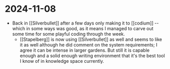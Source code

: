 # 2024-11-08
- Back in [[Silverbullet]] after a few days only making it to [[codium]] -- which in some ways was good, as it means I managed to carve out some time for some playful coding through the week.
  - [[Stapelberg]] is now using [[Silverbullet]] as well and seems to like it as well although he did comment on the system requirements; I agree it can be intense in larger gardens. But still it is capable enough and a solid enough writing environment that it's the best tool I know of in knowledge space currently.